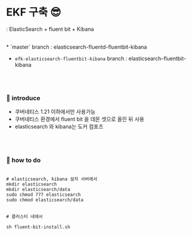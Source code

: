 # EKF 구축 😎
: ElasticSearch + fluent bit + Kibana

<br>
* `master` branch : elasticsearch-fluentd-fluentbit-kibana



* `efk-elasticsearch-fluentbit-kibana` branch : elasticsearch-fluentbit-kibana


<br>
<br>

### 🧐 introduce

* 쿠버네티스 1.21 이하에서만 사용가능 
* 쿠버네티스 환경에서 fluent bit 을 데몬 셋으로 올린 뒤 사용
* elasticsearch 와 kibana는 도커 컴포즈

<br>
<br>

### 🧐 how to do
```

# elasticsearch, kibana 설치 서버에서
mkdir elasticsearch
mkdir elasticsearch/data
sudo chmod 777 elasticsearch
sudo chmod elasticsearch/data


# 클러스터 내에서

sh fluent-bit-install.sh


```
